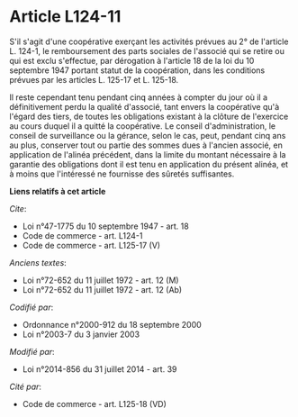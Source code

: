 # Article L124-11

S'il s'agit d'une coopérative exerçant les activités prévues au 2° de l'article L. 124-1, le remboursement des parts sociales
de l'associé qui se retire ou qui est exclu s'effectue, par dérogation à l'article 18 de la loi du 10 septembre 1947 portant
statut de la coopération, dans les conditions prévues par les articles L. 125-17 et L. 125-18. 

Il reste cependant tenu pendant cinq années à compter du jour où il a définitivement perdu la qualité d'associé, tant envers
la coopérative qu'à l'égard des tiers, de toutes les obligations existant à la clôture de l'exercice au cours duquel il a
quitté la coopérative. Le conseil d'administration, le conseil de surveillance ou la gérance, selon le cas, peut, pendant
cinq ans au plus, conserver tout ou partie des sommes dues à l'ancien associé, en application de l'alinéa précédent, dans la
limite du montant nécessaire à la garantie des obligations dont il est tenu en application du présent alinéa, et à moins que
l'intéressé ne fournisse des sûretés suffisantes.

**Liens relatifs à cet article**

_Cite_:

  - Loi n°47-1775 du 10 septembre 1947 - art. 18
  - Code de commerce - art. L124-1
  - Code de commerce - art. L125-17 (V)

_Anciens textes_:

  - Loi n°72-652 du 11 juillet 1972 - art. 12 (M)
  - Loi n°72-652 du 11 juillet 1972 - art. 12 (Ab)

_Codifié par_:

  - Ordonnance n°2000-912 du 18 septembre 2000
  - Loi n°2003-7 du 3 janvier 2003

_Modifié par_:

  - Loi n°2014-856 du 31 juillet 2014 - art. 39

_Cité par_:

  - Code de commerce - art. L125-18 (VD)
